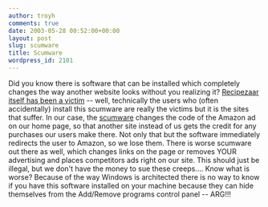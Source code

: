 ```yaml
---
author: troyh
comments: true
date: 2003-05-28 00:52:00+00:00
layout: post
slug: scumware
title: Scumware
wordpress_id: 2101
---
```


Did you know there is software that can be installed which completely changes the way another website looks without you realizing it?  [Recipezaar itself has been a victim](http://www.recipezaar.com/bb/viewtopic.zsp?t=35459) -- well, technically the users who (often accidentally) install this scumware are really the victims but it is the sites that suffer.  In our case, the [scumware](http://www.scumware.com/) changes the code of the Amazon ad on our home page, so that another site instead of us gets the credit for any purchases our users make there.  Not only that but the software immediately redirects the user to Amazon, so we lose them.  There is worse scumware out there as well, which changes links on the page or removes YOUR advertising and places competitors ads right on our site.  This should just be illegal, but we don't have the money to sue these creeps....  Know what is worse?  Because of the way Windows is architected there is no way to know if you have this software installed on your machine because they can hide themselves from the Add/Remove programs control panel -- ARG!!!
